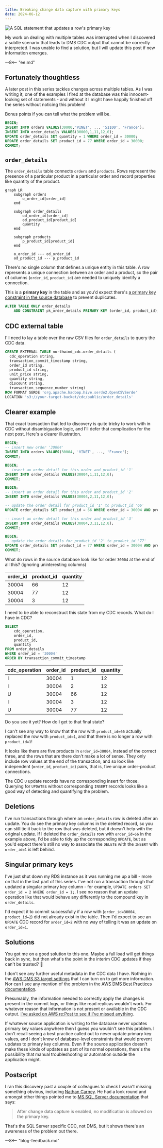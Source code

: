 ```yaml
---
title: Breaking change data capture with primary keys
date: 2024-06-12
---
```


![A SQL statement that updates a row's primary key](./assets/break_pk.webp)

My work on dealing with multiple tables was interrupted when I discovered a subtle scenario that leads to DMS CDC output that cannot be correctly interpreted. I was unable to find a solution, but I will update this post if new information emerges.

--8<-- "ee.md"

<!-- more -->

## Fortunately thoughtless

A later post in this series tackles changes across multiple tables. As I was writing it, one of the examples I fired at the database was this innocent-looking set of statements - and without it I might have happily finished off the series without noticing this problem!

Bonus points if you can tell what the problem will be.

```sql title="Just another transaction..."
BEGIN;
INSERT INTO orders VALUES(30000,'VINET', ... '51100', 'France');
INSERT INTO order_details VALUES(30000,1,11,12,0);
UPDATE order_details SET quantity = 1 WHERE order_id = 30000;
UPDATE order_details SET product_id = 77 WHERE order_id = 30000;
COMMIT;
```

## `order_details`

The `order_details` table connects `orders` and `products`. Rows represent the presence of a particular product in a particular order and record properties like quantity of the product.

```mermaid
graph LR
    subgraph orders
        o_order_id[order_id]
    end

    subgraph order_details
        od_order_id[order_id]
        od_product_id[product_id]
        quantity
    end

    subgraph products
        p_product_id[product_id]
    end

    o_order_id --- od_order_id
    od_product_id --- p_product_id
```

There's no single column that defines a unique entity in this table. A row represents a unique connection between an order and a product, so the pair of columns (`order_id`, `product_id`) are needed to uniquely identify a connection.

This is a **primary key** in the table and as you'd expect there's [a primary key constraint in the source database](https://github.com/pthom/northwind_psql/blob/3d271b23f3357532e63f92ffb10c4f258dfd20af/northwind.sql#L3745) to prevent duplicates.

```sql title="Primary key constraint in source database"
ALTER TABLE ONLY order_details
    ADD CONSTRAINT pk_order_details PRIMARY KEY (order_id, product_id);
```

## CDC external table

I'll need to lay a table over the raw CSV files for `order_details` to query the CDC data.

```sql title="External table over the order_details CDC files"
CREATE EXTERNAL TABLE northwind_cdc.order_details (
  cdc_operation string,
  transaction_commit_timestamp string,
  order_id string, 
  product_id string, 
  unit_price string, 
  quantity string, 
  discount string,
  transaction_sequence_number string)
ROW FORMAT SERDE 'org.apache.hadoop.hive.serde2.OpenCSVSerde' 
LOCATION 's3://your-target-bucket/cdc/public/order_details'
```

## Clearer example

That exact transaction that led to discovery is quite tricky to work with in CDC without disambiguation logic, and I'll defer that complication for the next post. Here's a clearer illustration.

```sql title="Clearer example of the problem" linenums="1"
BEGIN;
-- insert new order '30004'
INSERT INTO orders VALUES(30004, 'VINET', ..., 'France');
COMMIT;

BEGIN;
-- insert an order detail for this order and product_id '1'
INSERT INTO order_details VALUES(30004,1,11,12,0);
COMMIT;

BEGIN;
-- insert an order detail for this order and product_id '2'
INSERT INTO order_details VALUES(30004,2,11,12,0);

-- update the order detail for product_id '1' to product_id '66'
UPDATE order_details SET product_id = 66 WHERE order_id = 30004 AND product_id = 1;

-- insert an order detail for this order and product_id '3'
INSERT INTO order_details VALUES(30004,3,11,12,0);
COMMIT;

BEGIN;
-- update the order details for product_id '2' to product_id '77'
UPDATE order_details SET product_id = 77 WHERE order_id = 30004 AND product_id = 2;
COMMIT;
```

What do rows in the source database look like for order `30004` at the end of all this? (ignoring uninteresting columns)

|order_id|product_id|quantity|
|--------|----------|--------|
|30004   |66        |12      |
|30004   |77        |12      |
|30004   |3         |12      |

I need to be able to reconstruct this state from my CDC records. What do I have in CDC?

```sql title="CDC order_details records for transaction 30004"
SELECT
    cdc_operation,
    order_id,
    product_id,
    quantity
FROM order_details
WHERE order_id = '30004'
ORDER BY transaction_commit_timestamp
```

|cdc_operation|order_id|product_id|quantity|
|-------------|--------|----------|--------|
|I|30004|1|12|
|I|30004|2|12|
|U|30004|66|12|
|I|30004|3|12|
|U|30004|77|12|

Do you see it yet? How do I get to that final state?

I can't see any way to know that the row with `product_id=66` actually replaced the row with `product_id=1`, and that there is no longer a row with `product_id=1`!

It looks like there are five products in `order_id=30004`, instead of the correct three, and the rows that are there don't make a lot of sense. They only include row values at the end of the transaction, and so look like independent (`order_id`, `product_id`) pairs, that is, five unique order-product connections.

The CDC `U` update records have no corresponding insert for those. Querying for `UPDATE`s without corresponding `INSERT` records looks like a good way of detecting and quantifying the problem.

## Deletions

I've run transactions through where an `order_details` row is deleted after an update. You do see the primary key columns in the deleted record, so you can still tie it back to the row that was deleted, but it doesn't help with the original update. If I deleted the `order_details` row with `order_id=66` in the example above, I'd be able to tidy up the corresponding `UPDATE`, but as you'd expect there's still no way to associate the `DELETE` with the `INSERT` with `order_id=1` is left behind.

## Singular primary keys

I've just shut down my RDS instance as it was running me up a bill - more on that in the last part of this series. I've not run a transaction through that updated a singular primary key column - for example, `UPDATE orders SET order_id = 2 WHERE order_id = 1;`. I see no reason that an update operation like that would behave any differently to the compound key in `order_details`.

I'd expect it to commit successfully if a row with (`order_id=30004`, `product_id=2`) did not already exist in the table. Then I'd expect to see an `UPDATE` CDC record for `order_id=2` with no way of telling it was an update on `order_id=1`.

## Solutions

You got me on a good solution to this one. Maybe a full load will get things back in sync, but then what's the point in the interim CDC updates if they can't be trusted? :shrug:

I don't see any further useful metadata in the CDC data I have. Nothing in the [AWS DMS S3 target settings](https://docs.aws.amazon.com/dms/latest/userguide/CHAP_Target.S3.html) that I can turn on to get more information. Nor can I see any mention of the problem in the [AWS DMS Best Practices documentation](https://docs.aws.amazon.com/dms/latest/userguide/CHAP_BestPractices.html).

Presumably, the information needed to correctly apply the changes is present in the commit logs, or things like read replicas wouldn't work. For whatever reason that information is not present or available in the CDC output. [I've asked on AWS re:Post to see if I've missed anything](https://repost.aws/questions/QUfXtCkhI9SGepdNLbsqTzjQ/how-to-determine-which-record-was-updated-when-primary-key-is-updated).

If whatever source application is writing to the database never updates primary key values anywhere then I guess you wouldn't see this problem. I don't recall seeing a best practice called out to never update primary key values, and I don't know of database-level constraints that would prevent updates to primary key columns. Even if the source application doesn't make these kinds of updates as part of its normal operations, there's the possibility that manual troubleshooting or automation outside the application might.

## Postscript

I ran this discovery past a couple of colleagues to check I wasn't missing something obvious, including [Nathan Carney](https://www.linkedin.com/in/nathan-carney-88aabb7). He had a look round and amongst other things pointed me to [MS SQL Server documentation](https://learn.microsoft.com/en-us/sql/relational-databases/system-tables/cdc-change-tables-transact-sql?view=sql-server-ver16) that says:

> After change data capture is enabled, no modification is allowed on the primary key.

That's the SQL Server specific CDC, not DMS, but it shows there's an awareness of the problem out there.

--8<-- "blog-feedback.md"

